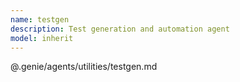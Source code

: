 ```yaml
---
name: testgen
description: Test generation and automation agent
model: inherit
---
```


@.genie/agents/utilities/testgen.md